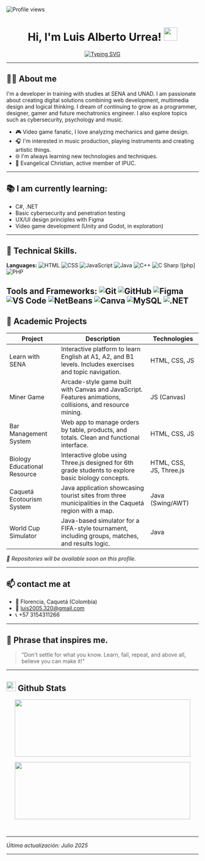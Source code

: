 ![Profile views](https://komarev.com/ghpvc/?username=luisurreadev&style=flat&color=blue)

<h1 align="center">Hi, I'm Luis Alberto Urrea! <img src="https://media.giphy.com/media/hvRJCLFzcasrR4ia7z/giphy.gif" width="35"></h1>

<div align="center">

[![Typing SVG](https://readme-typing-svg.herokuapp.com?font=Fira+Code&size=28&pause=1000&color=4A90E2&center=true&vCenter=true&width=900&lines=Software+Development+Technologist;Multimedia+Engineering+Student;Technology+and+Video+Game+Lover;Passionate+about+Learning+and+Creating)](https://git.io/typing-svg)

</div>

---

## 👨‍💻 About me

I'm a developer in training with studies at SENA and UNAD. I am passionate about creating digital solutions combining web development, multimedia design and logical thinking. I dream of continuing to grow as a programmer, designer, gamer and future mechatronics engineer. I also explore topics such as cybersecurity, psychology and music.

- 🎮 Video game fanatic, I love analyzing mechanics and game design.
- 🎧 I'm interested in music production, playing instruments and creating artistic things.
- 🌐 I'm always learning new technologies and techniques.
- 🙏 Evangelical Christian, active member of IPUC.

---

## 📚 I am currently learning:

- C#, .NET
- Basic cybersecurity and penetration testing
- UX/UI design principles with Figma
- Video game development (Unity and Godot, in exploration)

---

## 🔧 Technical Skills.

**Languages:** 
![HTML](https://img.shields.io/badge/-HTML5-E34F26?logo=html5&logoColor=white) 
![CSS](https://img.shields.io/badge/-CSS3-1572B6?logo=css3&logoColor=white) 
![JavaScript](https://img.shields.io/badge/-JavaScript-F7DF1E?logo=javascript&logoColor=black) 
![Java](https://img.shields.io/badge/-Java-007396?logo=java&logoColor=white) 
![C++](https://img.shields.io/badge/-C++-00599C?logo=c%2B%2B&logoColor=white) 
![C Sharp](https://img.shields.io/badge/-C%23-239120?logo=c-sharp&logoColor=white)
![php]![PHP](https://img.shields.io/badge/php-%23777BB4.svg?style=for-the-badge&logo=php&logoColor=white)

**Tools and Frameworks:** 
![Git](https://img.shields.io/badge/-Git-F05032?logo=git&logoColor=white) 
![GitHub](https://img.shields.io/badge/-GitHub-181717?logo=github&logoColor=white) 
![Figma](https://img.shields.io/badge/-Figma-F24E1E?logo=figma&logoColor=white) 
![VS Code](https://img.shields.io/badge/-VS%20Code-007ACC?logo=visual-studio-code&logoColor=white) 
![NetBeans](https://img.shields.io/badge/-NetBeans-1B6AC6?logo=apache-netbeans-ide&logoColor=white) 
![Canva](https://img.shields.io/badge/-Canva-00C4CC?logo=Canva&logoColor=white) 
![MySQL](https://img.shields.io/badge/-MySQL-4479A1?logo=mysql&logoColor=white) 
![.NET](https://img.shields.io/badge/-.NET-512BD4?logo=.net&logoColor=white)
---

## 🚀 Academic Projects

| Project                             | Description                                                                                               | Technologies     |
|-------------------------------------|-----------------------------------------------------------------------------------------------------------|------------------|
| Learn with SENA                     | Interactive platform to learn English at A1, A2, and B1 levels. Includes exercises and topic navigation. | HTML, CSS, JS    |
| Miner Game                          | Arcade-style game built with Canvas and JavaScript. Features animations, collisions, and resource mining. | JS (Canvas)      |
| Bar Management System               | Web app to manage orders by table, products, and totals. Clean and functional interface.                  | HTML, CSS, JS    |
| Biology Educational Resource        | Interactive globe using Three.js designed for 6th grade students to explore basic biology concepts.       | HTML, CSS, JS, Three.js |
| Caquetá Ecotourism System           | Java application showcasing tourist sites from three municipalities in the Caquetá region with a map.     | Java (Swing/AWT) |
| World Cup Simulator                 | Java-based simulator for a FIFA-style tournament, including groups, matches, and results logic.           | Java             |

*📁 Repositories will be available soon on this profile.*

---

## 📫 contact me at

- 📍 Florencia, Caquetá (Colombia)  
- 📧 luis2005.320@gmail.com
- 📞 +57 3154311266

---

## 🧠 Phrase that inspires me.

> "Don't settle for what you know. Learn, fail, repeat, and above all, believe you can make it!"

---

## <img src="https://media.giphy.com/media/iY8CRBdQXODJSCERIr/giphy.gif" width="25"> <b>Github Stats</b>
  <p align="center"><img width="460" height="150" src="https://github-readme-stats.vercel.app/api/top-langs?username=alamin-babu&show_icons=true&locale=en&layout=compact&theme=tokyonight"/460/300"></p>
  <p align="center"><img width="460" height="150" src="https://github-readme-streak-stats.herokuapp.com/?user=alamin-babu&theme=tokyonight&&fire=FF801F&currStreakNum=FFBE69&currStreakLabel=FFBE69"/460/300"></p>
<br>

---

*Última actualización: Julio 2025*

---
